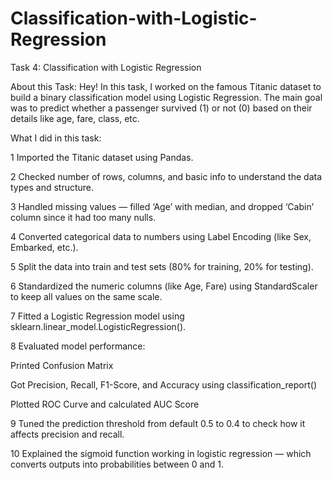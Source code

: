 # Classification-with-Logistic-Regression

Task 4: Classification with Logistic Regression

 About this Task:
Hey! In this task, I worked on the famous Titanic dataset to build a binary classification model using Logistic Regression.
The main goal was to predict whether a passenger survived (1) or not (0) based on their details like age, fare, class, etc.

 What I did in this task:
 
1️ Imported the Titanic dataset using Pandas.

2️ Checked number of rows, columns, and basic info to understand the data types and structure.

3️ Handled missing values — filled ‘Age’ with median, and dropped ‘Cabin’ column since it had too many nulls.

4️ Converted categorical data to numbers using Label Encoding (like Sex, Embarked, etc.).

5️ Split the data into train and test sets (80% for training, 20% for testing).

6️ Standardized the numeric columns (like Age, Fare) using StandardScaler to keep all values on the same scale.

7️ Fitted a Logistic Regression model using sklearn.linear_model.LogisticRegression().

8️ Evaluated model performance:

Printed Confusion Matrix

Got Precision, Recall, F1-Score, and Accuracy using classification_report()

Plotted ROC Curve and calculated AUC Score

9️ Tuned the prediction threshold from default 0.5 to 0.4 to check how it affects precision and recall.

10 Explained the sigmoid function working in logistic regression — which converts outputs into probabilities between 0 and 1.
